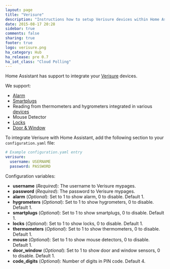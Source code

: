 ```yaml
---
layout: page
title: "Verisure"
description: "Instructions how to setup Verisure devices within Home Assistant."
date: 2015-08-17 20:28
sidebar: true
comments: false
sharing: true
footer: true
logo: verisure.png
ha_category: Hub
ha_release: pre 0.7
ha_iot_class: "Cloud Polling"
---
```


Home Assistant has support to integrate your [Verisure](https://www.verisure.com/) devices.

We support:

 * [Alarm](/components/alarm_control_panel.verisure/)
 * [Smartplugs](/components/switch.verisure/)
 * Reading from thermometers and hygrometers integrated in various [devices](/components/sensor.verisure/)
 * Mouse Detector
 * [Locks](/components/lock.verisure/)
 * [Door & Window](/components/binary_sensor.verisure/)

To integrate Verisure with Home Assistant, add the following section to your `configuration.yaml` file:

```yaml
# Example configuration.yaml entry
verisure:
  username: USERNAME
  password: PASSWORD
```

Configuration variables:

- **username** (*Required*): The username to Verisure mypages.
- **password** (*Required*): The password to Verisure mypages.
- **alarm** (*Optional*): Set to 1 to show alarm, 0 to disable. Default 1.
- **hygrometers** (*Optional*): Set to 1 to show hygrometers, 0 to disable. Default 1.
- **smartplugs** (*Optional*): Set to 1 to show smartplugs, 0 to disable. Default 1.
- **locks** (*Optional*): Set to 1 to show locks, 0 to disable. Default 1.
- **thermometers** (*Optional*): Set to 1 to show thermometers, 0 to disable. Default 1.
- **mouse** (*Optional*): Set to 1 to show mouse detectors, 0 to disable. Default 1.
- **door_window** (*Optional*): Set to 1 to show door and window sensors, 0 to disable. Default 1.
- **code_digits** (*Optional*): Number of digits in PIN code. Default 4.

